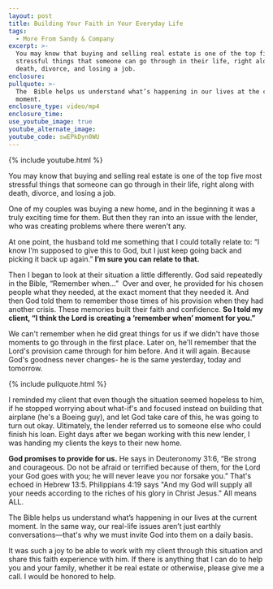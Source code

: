 ```yaml
---
layout: post
title: Building Your Faith in Your Everyday Life
tags:
  - More From Sandy & Company
excerpt: >-
  You may know that buying and selling real estate is one of the top five most
  stressful things that someone can go through in their life, right along with
  death, divorce, and losing a job.
enclosure:
pullquote: >-
  The  Bible helps us understand what’s happening in our lives at the current
  moment.
enclosure_type: video/mp4
enclosure_time:
use_youtube_image: true
youtube_alternate_image:
youtube_code: swEPkDyn0WU
---
```



{% include youtube.html %}

You may know that buying and selling real estate is one of the top five most stressful things that someone can go through in their life, right along with death, divorce, and losing a job.

One of my couples was buying a new home, and in the beginning it was a truly exciting time for them. But then they ran into an issue with the lender, who was creating problems where there weren't any.

At one point, the husband told me something that I could totally relate to: “I know I’m supposed to give this to God, but I just keep going back and picking it back up again.” **I’m sure you can relate to that.**

Then I began to look at their situation a little differently. God said repeatedly in the Bible, “Remember when…” &nbsp;Over and over, he provided for his chosen people what they needed, at the exact moment that they needed it. And then God told them to remember those times of his provision when they had another crisis. These memories built their faith and confidence. **So I told my client, “I think the Lord is creating a ‘remember when’ moment for you.”**

We can't remember when he did great things for us if we didn't have those moments to go through in the first place. Later on, he'll remember that the Lord's provision came through for him before. And it will again. Because God's goodness never changes- he is the same yesterday, today and tomorrow.

{% include pullquote.html %}

I reminded my client that even though the situation seemed hopeless to him, if he stopped worrying about what-if's and focused instead on building that airplane (he's a Boeing guy), and let God take care of this, he was going to turn out okay. Ultimately, the lender referred us to someone else who could finish his loan. Eight days after we began working with this new lender, I was handing my clients the keys to their new home.

**God promises to provide for us.** He says in Deuteronomy 31:6, “Be strong and courageous. Do not be afraid or terrified because of them, for the Lord your God goes with you; he will never leave you nor forsake you.” That's echoed in Hebrew 13:5. Philippians 4:19 says "And my God will supply all your needs according to the riches of his glory in Christ Jesus." All means ALL.

The Bible helps us understand what’s happening in our lives at the current moment. In the same way, our real-life issues aren’t just earthly conversations—that's why we must invite God into them on a daily basis.

It was such a joy to be able to work with my client through this situation and share this faith experience with him. If there is anything that I can do to help you and your family, whether it be real estate or otherwise, please give me a call. I would be honored to help.